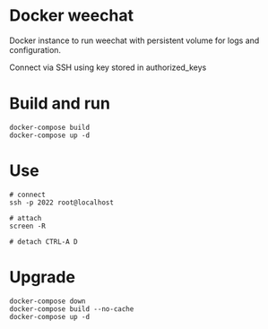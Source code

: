 # Docker weechat

Docker instance to run weechat with persistent volume for logs and configuration.

Connect via SSH using key stored in authorized_keys

# Build and run

```
docker-compose build
docker-compose up -d
```

# Use

```
# connect
ssh -p 2022 root@localhost

# attach
screen -R

# detach CTRL-A D
```

# Upgrade

```
docker-compose down
docker-compose build --no-cache
docker-compose up -d
```

